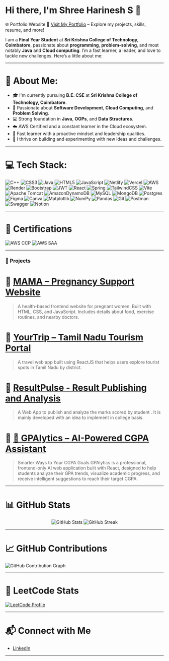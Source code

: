 # Hi there, I'm Shree Harinesh S 👋

🌐 Portfolio Website
🔗 [Visit My Portfolio](my-portfolio-one-drab-74.vercel.app) – Explore my projects, skills, resume, and more!

I am a **Final Year Student** at **Sri Krishna College of Technology, Coimbatore**, passionate about **programming**, **problem-solving**, and most notably **Java** and **Cloud computing**. I’m a fast learner, a leader, and love to tackle new challenges. Here’s a little about me:

---

# 💫 About Me:

- 🎓 I'm currently pursuing **B.E. CSE** at **Sri Krishna College of Technology, Coimbatore**.
- 🚀 Passionate about **Software Development**, **Cloud Computing**, and **Problem Solving**.
- 💻 Strong foundation in **Java**, **OOPs**, and **Data Structures**.
- ☁️ AWS Certified and a constant learner in the Cloud ecosystem.
- 🧠 Fast learner with a proactive mindset and leadership qualities.
- 🧩 I thrive on building and experimenting with new ideas and challenges.

---

# 💻 Tech Stack:
![C++](https://img.shields.io/badge/c++-%2300599C.svg?style=for-the-badge&logo=c%2B%2B&logoColor=white) ![CSS3](https://img.shields.io/badge/css3-%231572B6.svg?style=for-the-badge&logo=css3&logoColor=white) ![Java](https://img.shields.io/badge/java-%23ED8B00.svg?style=for-the-badge&logo=openjdk&logoColor=white) ![HTML5](https://img.shields.io/badge/html5-%23E34F26.svg?style=for-the-badge&logo=html5&logoColor=white) ![JavaScript](https://img.shields.io/badge/javascript-%23323330.svg?style=for-the-badge&logo=javascript&logoColor=%23F7DF1E) ![Netlify](https://img.shields.io/badge/netlify-%23000000.svg?style=for-the-badge&logo=netlify&logoColor=#00C7B7) ![Vercel](https://img.shields.io/badge/vercel-%23000000.svg?style=for-the-badge&logo=vercel&logoColor=white) ![AWS](https://img.shields.io/badge/AWS-%23FF9900.svg?style=for-the-badge&logo=amazon-aws&logoColor=white) ![Render](https://img.shields.io/badge/Render-%46E3B7.svg?style=for-the-badge&logo=render&logoColor=white) ![Bootstrap](https://img.shields.io/badge/bootstrap-%238511FA.svg?style=for-the-badge&logo=bootstrap&logoColor=white) ![JWT](https://img.shields.io/badge/JWT-black?style=for-the-badge&logo=JSON%20web%20tokens) ![React](https://img.shields.io/badge/react-%2320232a.svg?style=for-the-badge&logo=react&logoColor=%2361DAFB) ![Spring](https://img.shields.io/badge/spring-%236DB33F.svg?style=for-the-badge&logo=spring&logoColor=white) ![TailwindCSS](https://img.shields.io/badge/tailwindcss-%2338B2AC.svg?style=for-the-badge&logo=tailwind-css&logoColor=white) ![Vite](https://img.shields.io/badge/vite-%23646CFF.svg?style=for-the-badge&logo=vite&logoColor=white) ![Apache Tomcat](https://img.shields.io/badge/apache%20tomcat-%23F8DC75.svg?style=for-the-badge&logo=apache-tomcat&logoColor=black) ![AmazonDynamoDB](https://img.shields.io/badge/Amazon%20DynamoDB-4053D6?style=for-the-badge&logo=Amazon%20DynamoDB&logoColor=white) ![MySQL](https://img.shields.io/badge/mysql-4479A1.svg?style=for-the-badge&logo=mysql&logoColor=white) ![MongoDB](https://img.shields.io/badge/MongoDB-%234ea94b.svg?style=for-the-badge&logo=mongodb&logoColor=white) ![Postgres](https://img.shields.io/badge/postgres-%23316192.svg?style=for-the-badge&logo=postgresql&logoColor=white) ![Figma](https://img.shields.io/badge/figma-%23F24E1E.svg?style=for-the-badge&logo=figma&logoColor=white) ![Canva](https://img.shields.io/badge/Canva-%2300C4CC.svg?style=for-the-badge&logo=Canva&logoColor=white) ![Matplotlib](https://img.shields.io/badge/Matplotlib-%23ffffff.svg?style=for-the-badge&logo=Matplotlib&logoColor=black) ![NumPy](https://img.shields.io/badge/numpy-%23013243.svg?style=for-the-badge&logo=numpy&logoColor=white) ![Pandas](https://img.shields.io/badge/pandas-%23150458.svg?style=for-the-badge&logo=pandas&logoColor=white) ![Git](https://img.shields.io/badge/git-%23F05033.svg?style=for-the-badge&logo=git&logoColor=white) ![Postman](https://img.shields.io/badge/Postman-FF6C37?style=for-the-badge&logo=postman&logoColor=white) ![Swagger](https://img.shields.io/badge/-Swagger-%23Clojure?style=for-the-badge&logo=swagger&logoColor=white) ![Notion](https://img.shields.io/badge/Notion-%23000000.svg?style=for-the-badge&logo=notion&logoColor=white)

---

# 📜 Certifications

![AWS CCP](https://img.shields.io/badge/AWS-Cloud%20Practitioner-orange?logo=amazon-aws&logoColor=white)
![AWS SAA](https://img.shields.io/badge/AWS-Solutions%20Architect%20Associate-blue?logo=amazon-aws&logoColor=white)

---

### 💼 Projects

# 🔹 [MAMA – Pregnancy Support Website](https://momtobe.netlify.app/)
> A health-based frontend website for pregnant women. Built with HTML, CSS, and JavaScript. Includes details about food, exercise routines, and nearby doctors.

# 🔹 [YourTrip – Tamil Nadu Tourism Portal](https://haretrip.netlify.app/)
> A travel web app built using ReactJS that helps users explore tourist spots in Tamil Nadu by district.

# 🔹 [ResultPulse - Result Publishing and Analysis](https://github.com/ShreeHarinesh1494/ResultPulse---FrontEnd-BackEnd)
> A Web App to publish and analyze the marks scored by student . It is mainly developed with an idea to implement in college basis.

# 🔹 [🧠 GPAlytics – AI-Powered CGPA Assistant](https://gpalytics-lime.vercel.app/)
> Smarter Ways to Your CGPA Goals
GPAlytics is a professional, frontend-only AI web application built with React, designed to help students analyze their GPA trends, visualize academic progress, and receive intelligent suggestions to reach their target CGPA.
---

# 📊 GitHub Stats

<p align="center">
  <img src="https://github-readme-stats.vercel.app/api?username=ShreeHarinesh1494&show_icons=true&theme=tokyonight" alt="GitHub Stats" />
  <img src="https://github-readme-streak-stats.herokuapp.com?user=ShreeHarinesh1494&theme=tokyonight" alt="GitHub Streak" />
</p>

---

# 📈 GitHub Contributions

![GitHub Contribution Graph](https://github-readme-activity-graph.vercel.app/graph?username=ShreeHarinesh1494&theme=github-compact)

---

# 🧠 LeetCode Stats

[![LeetCode Profile](https://leetcard.jacoblin.cool/Harinesh?theme=dark&font=Baloo)](https://leetcode.com/u/Harinesh/)

---

# 📬 Connect with Me

- [LinkedIn](https://www.linkedin.com/in/shreeharineshs)

---


